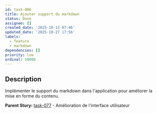 ```yaml
---
id: task-006
title: Ajouter support du markdown
status: Done
assignee: []
created_date: '2025-10-13 07:46'
updated_date: '2025-10-27 17:56'
labels:
  - feature
  - markdown
dependencies: []
priority: low
ordinal: 50000
---
```


## Description

<!-- SECTION:DESCRIPTION:BEGIN -->
Implémenter le support du markdown dans l'application pour améliorer la mise en forme du contenu.

**Parent Story:** [task-077](task-077) - Amélioration de l'interface utilisateur
<!-- SECTION:DESCRIPTION:END -->
